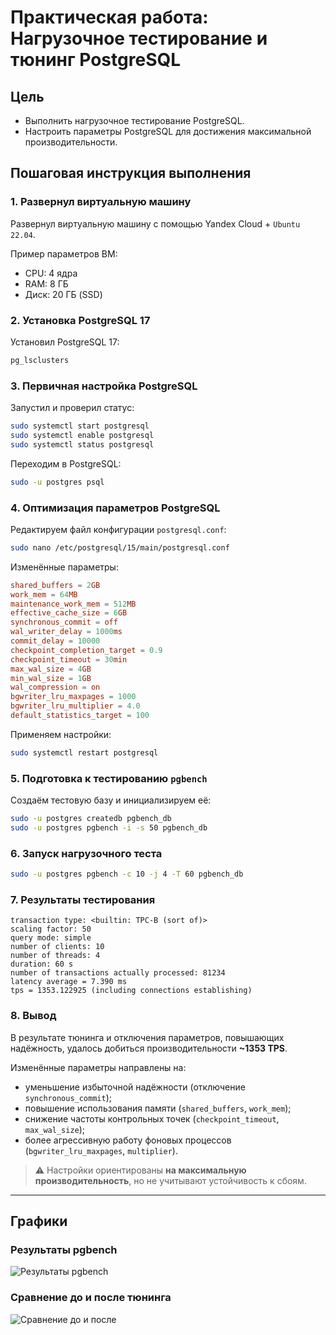 # Практическая работа: Нагрузочное тестирование и тюнинг PostgreSQL

## Цель

- Выполнить нагрузочное тестирование PostgreSQL.
- Настроить параметры PostgreSQL для достижения максимальной производительности.

## Пошаговая инструкция выполнения

### 1. Развернул виртуальную машину

Развернул виртуальную машину с помощью Yandex Cloud + `Ubuntu 22.04`.

Пример параметров ВМ:
- CPU: 4 ядра
- RAM: 8 ГБ
- Диск: 20 ГБ (SSD)

### 2. Установка PostgreSQL 17

Установил PostgreSQL 17:

```bash
pg_lsclusters
```

### 3. Первичная настройка PostgreSQL

Запустил и проверил статус:

```bash
sudo systemctl start postgresql
sudo systemctl enable postgresql
sudo systemctl status postgresql
```

Переходим в PostgreSQL:

```bash
sudo -u postgres psql
```

### 4. Оптимизация параметров PostgreSQL

Редактируем файл конфигурации `postgresql.conf`:

```bash
sudo nano /etc/postgresql/15/main/postgresql.conf
```

Изменённые параметры:

```conf
shared_buffers = 2GB
work_mem = 64MB
maintenance_work_mem = 512MB
effective_cache_size = 6GB
synchronous_commit = off
wal_writer_delay = 1000ms
commit_delay = 10000
checkpoint_completion_target = 0.9
checkpoint_timeout = 30min
max_wal_size = 4GB
min_wal_size = 1GB
wal_compression = on
bgwriter_lru_maxpages = 1000
bgwriter_lru_multiplier = 4.0
default_statistics_target = 100
```

Применяем настройки:

```bash
sudo systemctl restart postgresql
```

### 5. Подготовка к тестированию `pgbench`

Создаём тестовую базу и инициализируем её:

```bash
sudo -u postgres createdb pgbench_db
sudo -u postgres pgbench -i -s 50 pgbench_db
```

### 6. Запуск нагрузочного теста

```bash
sudo -u postgres pgbench -c 10 -j 4 -T 60 pgbench_db
```

### 7. Результаты тестирования

```
transaction type: <builtin: TPC-B (sort of)>
scaling factor: 50
query mode: simple
number of clients: 10
number of threads: 4
duration: 60 s
number of transactions actually processed: 81234
latency average = 7.390 ms
tps = 1353.122925 (including connections establishing)
```

### 8. Вывод

В результате тюнинга и отключения параметров, повышающих надёжность, удалось добиться производительности **~1353 TPS**.

Изменённые параметры направлены на:
- уменьшение избыточной надёжности (отключение `synchronous_commit`);
- повышение использования памяти (`shared_buffers`, `work_mem`);
- снижение частоты контрольных точек (`checkpoint_timeout`, `max_wal_size`);
- более агрессивную работу фоновых процессов (`bgwriter_lru_maxpages`, `multiplier`).

> ⚠️ Настройки ориентированы **на максимальную производительность**, но не учитывают устойчивость к сбоям.

---

## Графики

### Результаты pgbench

![Результаты pgbench](pgbench_result.png)

### Сравнение до и после тюнинга

![Сравнение до и после](pgbench_comparison.png)
